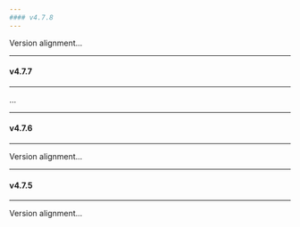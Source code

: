 ```yaml
---
#### v4.7.8
---
```


Version alignment...

---
#### v4.7.7
---

...

---
#### v4.7.6
---

Version alignment...

---
#### v4.7.5
---

Version alignment...
